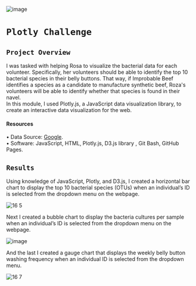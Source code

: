 ![image](https://user-images.githubusercontent.com/110998103/199589861-f25ce44c-7e15-49a1-8c71-1bef667842ec.png)



# `Plotly Challenge`
 ## `Project Overview ` <br/>

I was tasked with helping Rosa to visualize the bacterial data for each volunteer. Specifically, her volunteers should be able to identify the top 10 bacterial species in their belly buttons. That way, if Improbable Beef identifies a species as a candidate to manufacture synthetic beef, Roza's volunteers will be able to identify whether that species is found in their navel. <br/>
In this module, I used Plotly.js, a JavaScript data visualization library, to create an interactive data visualization for the web. <br/>
#### Resources <br/>
•	Data Source: [Google]( Google). <br/>
•	Software: JavaScript, HTML, Plotly.js, D3.js library , Git Bash, GitHub Pages. <br/>

## `Results `

Using knowledge of JavaScript, Plotly, and D3.js, I created a horizontal bar chart to display the top 10 bacterial species (OTUs) when an individual’s ID is selected from the dropdown menu on the webpage.


![16 5](https://user-images.githubusercontent.com/110998103/199107824-e9aa59db-3ac6-4c02-80d8-2a1bbc4ef419.png)

 
Next I created a bubble chart to display the bacteria cultures per sample when an individual’s ID is selected from the dropdown menu on the webpage.

![image](https://user-images.githubusercontent.com/110998103/199588400-0909078d-1d5d-44eb-867b-69480b913f7c.png)


 

And the last I created a gauge chart that displays the weekly belly button washing frequency when an individual ID is selected from the dropdown menu.


 ![16 7](https://user-images.githubusercontent.com/110998103/199107979-d71c73d0-48d1-4774-b490-cbe7817f2d03.png)



